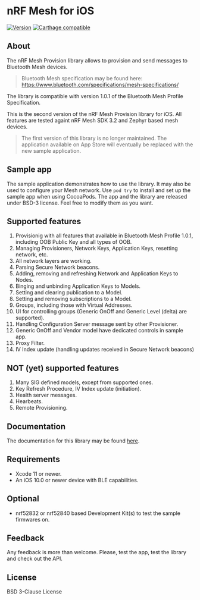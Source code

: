 # nRF Mesh for iOS

[![Version](http://img.shields.io/cocoapods/v/nRFMeshProvision.svg)](http://cocoapods.org/pods/nRFMeshProvision)
[![Carthage compatible](https://img.shields.io/badge/Carthage-compatible-4BC51D.svg?style=flat)](https://github.com/Carthage/Carthage)

## About

The nRF Mesh Provision library allows to provision and send messages to Bluetooth Mesh devices. 

> Bluetooth Mesh specification may be found here: https://www.bluetooth.com/specifications/mesh-specifications/

The library is compatible with version 1.0.1 of the Bluetooth Mesh Profile Specification.

This is the second version of the nRF Mesh Provision library for iOS. All  features are tested againt nRF Mesh SDK 3.2 and Zephyr based mesh devices.

> The first version of this library is no longer maintained. The application available on App Store will eventually be replaced with the new sample application.

## Sample app

The sample application demonstrates how to use the library. It may also be used to configure your Mesh network. Use `pod try` to install and set up the sample app when using CocoaPods.
The app and the library are released under BSD-3 license. Feel free to modify them as you want.

## Supported features

1. Provisionig with all features that available in Bluetooth Mesh Profile 1.0.1, including OOB Public Key and all types of OOB.
2. Managing Provisioners, Network Keys, Application Keys, resetting network, etc.
3. All network layers are working.
4. Parsing Secure Network beacons.
5. Adding, removing and refreshing Network and Application Keys to Nodes.
6. Binging and unbinding Application Keys to Models.
7. Setting and clearing publication to a Model.
8. Setting and removing subscriptions to a Model.
9. Groups, including those with Virtual Addresses.
10. UI for controlling groups (Generic OnOff and Generic Level (delta) are supported).
12. Handling Configuration Server message sent by other Provisioner.
13. Generic OnOff and Vendor model have dedicated controls in sample app.
14. Proxy Filter.
15. IV Index update (handling updates received in Secure Network beacons)

## NOT (yet) supported features

1. Many SIG defined models, except from supported ones.
2. Key Refresh Procedure, IV Index update (initiation).
3. Health server messages.
4. Hearbeats.
5. Remote Provisioning.

## Documentation

The documentation for this library may be found [here](Documentation/README.md).

## Requirements

* Xcode 11 or newer.
* An iOS 10.0 or newer device with BLE capabilities.

## Optional

* nrf52832 or nrf52840 based Development Kit(s) to test the sample firmwares on.

## Feedback

Any feedback is more than welcome. Please, test the app, test the library and check out the API.

## License

BSD 3-Clause License 

